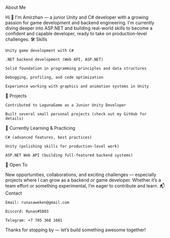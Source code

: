 About Me

Hi 👋 I'm Amirzhan — a junior Unity and C# developer with a growing passion for game development and backend engineering. I'm currently diving deeper into ASP.NET and building real-world skills to become a confident and capable developer, ready to take on production-level challenges.
🛠 Skills

    Unity game development with C#

    .NET backend development (Web API, ASP.NET)

    Solid foundation in programming principles and data structures

    Debugging, profiling, and code optimization

    Experience working with graphics and animation systems in Unity

🧩 Projects

    Contributed to LagunaGame as a Junior Unity Developer

    Built several small personal projects (check out my GitHub for details)

🚀 Currently Learning & Practicing

    C# (advanced features, best practices)

    Unity (polishing skills for production-level work)

    ASP.NET Web API (building full-featured backend systems)

💬 Open To

New opportunities, collaborations, and exciting challenges — especially projects where I can grow as a backend or game developer. Whether it’s a team effort or something experimental, I’m eager to contribute and learn.
📬 Contact

    Email: runasaweken@gmail.com

    Discord: Runas#5803

    Telegram: +7 705 360 1081

Thanks for stopping by — let’s build something awesome together!
